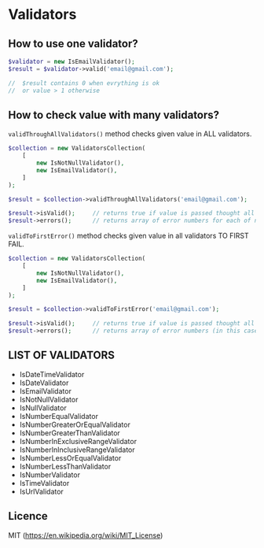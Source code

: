 # Validators

## How to use one validator?
```php
$validator = new IsEmailValidator();
$result = $validator->valid('email@gmail.com');

//  $result contains 0 when evrything is ok
//  or value > 1 otherwise

```

## How to check value with many validators?

`validThroughAllValidators()` method checks given value in ALL validators.
```php
$collection = new ValidatorsCollection(
    [
        new IsNotNullValidator(),
        new IsEmailValidator(),
    ]
);

$result = $collection->validThroughAllValidators('email@gmail.com');

$result->isValid();     // returns true if value is passed thought all validators
$result->errors();      // returns array of error numbers for each of not-passed validators

```

`validToFirstError()` method checks given value in all validators TO FIRST FAIL.
```php
$collection = new ValidatorsCollection(
    [
        new IsNotNullValidator(),
        new IsEmailValidator(),
    ]
);

$result = $collection->validToFirstError('email@gmail.com');

$result->isValid();     // returns true if value is passed thought all validators
$result->errors();      // returns array of error numbers (in this case there will be only single element in array) for each of not-passed validators

```

## LIST OF VALIDATORS
- IsDateTimeValidator
- IsDateValidator
- IsEmailValidator
- IsNotNullValidator
- IsNullValidator
- IsNumberEqualValidator
- IsNumberGreaterOrEqualValidator
- IsNumberGreaterThanValidator
- IsNumberInExclusiveRangeValidator
- IsNumberInInclusiveRangeValidator
- IsNumberLessOrEqualValidator
- IsNumberLessThanValidator
- IsNumberValidator
- IsTimeValidator
- IsUrlValidator


## Licence

MIT (https://en.wikipedia.org/wiki/MIT_License)
